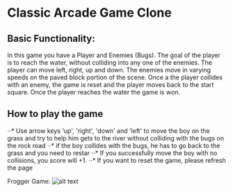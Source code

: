 # Classic Arcade Game Clone 

## Basic Functionality:

In this game you have a Player and Enemies (Bugs). The goal of the player is to reach the water, without colliding into any one of the enemies. The player can move left, right, up and down. The enemies move in varying speeds on the paved block portion of the scene. Once a the player collides with an enemy, the game is reset and the player moves back to the start square. Once the player reaches the water the game is won.



## How to play the game

⋅⋅* Use arrow keys 'up', 'right', 'down' and 'left' to move the boy on the grass and try to help him gets to the river without colliding with the bugs on the rock road
⋅⋅* if the boy collides with the bugs, he has to go back to the grass and you need to restar
⋅⋅* If you successfully move the boy with no collisions, you score will +1.
⋅⋅* If you want to reset the game, please refresh the page

Frogger Game: 
![alt text](http://www.derekwilliamsdev.com/images/frogger.JPG "Frogger")

